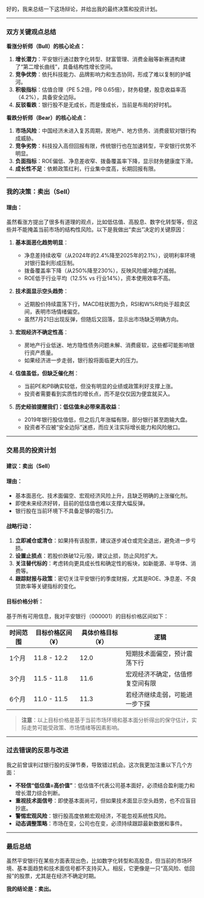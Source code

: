 好的，我来总结一下这场辩论，并给出我的最终决策和投资计划。

---

### **双方关键观点总结**

**看涨分析师（Bull）的核心论点：**

1. **增长潜力**：平安银行通过数字化转型、财富管理、消费金融等新赛道构建了“第二增长曲线”，具备结构性增长空间。
2. **竞争优势**：依托科技能力、品牌影响力和生态协同，形成了难以复制的护城河。
3. **积极指标**：估值合理（PE 5.2倍，PB 0.65倍），财务稳健，股息收益率高（4.2%），具备安全边际。
4. **反驳看跌**：银行股不是无成长，而是慢成长，当前是布局的好时机。

**看跌分析师（Bear）的核心论点：**

1. **市场风险**：中国经济未进入复苏周期，房地产、地方债务、消费疲软对银行构成威胁。
2. **竞争劣势**：科技投入高但回报有限，传统银行也在加速转型，平安银行优势不明显。
3. **负面指标**：ROE偏低、净息差收窄、拨备覆盖率下降，显示财务健康度下滑。
4. **成长性不足**：依赖政策红利，行业集中度高，长期回报有限。

---

### **我的决策：卖出（Sell）**

#### **理由：**

虽然看涨方提出了很多有道理的观点，比如低估值、高股息、数字化转型等，但这些并不能掩盖当前市场的结构性风险。以下是我做出“卖出”决定的关键原因：

1. **基本面恶化趋势明显**：
   - 净息差持续收窄（从2024年的2.4%降至2025年的2.1%），说明利率环境对银行盈利形成压制。
   - 拨备覆盖率下降（从250%降至230%），反映风险缓冲能力减弱。
   - ROE低于行业平均（12.5% vs 行业14%），资本使用效率不高。

2. **技术面显示空头趋势**：
   - 近期股价持续震荡下行，MACD柱状图为负，RSI和W%R均处于超卖区间，表明市场情绪偏空。
   - 虽然7月21日出现反弹，但随后又回落，显示出市场缺乏明确方向。

3. **宏观经济不确定性高**：
   - 房地产行业低迷、地方隐性债务问题未解、消费疲软，这些都可能影响银行资产质量。
   - 如果经济进一步走弱，银行股将面临更大的压力。

4. **估值虽低，但缺乏催化剂**：
   - 当前PE和PB确实较低，但没有明显的业绩或政策利好支撑上涨。
   - 投资者需要看到实质性的增长点，而不是仅仅因为便宜就买入。

5. **历史经验提醒我们：低估值未必带来高收益**：
   - 2019年银行股估值低，但之后几年涨幅有限，部分银行甚至跑输大盘。
   - 投资者不应被“安全边际”迷惑，而应关注实际增长能力和风险敞口。

---

### **交易员的投资计划**

#### **建议：卖出（Sell）**

#### **理由：**
- 基本面恶化、技术面偏空、宏观经济风险上升，且缺乏明确的上涨催化剂。
- 即使未来经济好转，目前的低估值也难以支撑大幅反弹。
- 银行股在当前环境下不具备足够的吸引力。

#### **战略行动：**

1. **立即减仓或清仓**：如果持有该股票，建议逐步减仓或完全退出，避免进一步亏损。
2. **设置止损点**：若股价跌破12元/股，建议止损，防止风险扩大。
3. **关注替代标的**：考虑转向更具成长性和确定性的板块，如新能源、半导体、消费等。
4. **跟踪财报与政策**：密切关注平安银行的季度财报，尤其是ROE、净息差、不良贷款率等关键指标的变化。

#### **目标价格分析：**

基于所有可用信息，我对平安银行（000001）的目标价格区间如下：

| 时间范围 | 目标价格区间（¥） | 具体价格目标（¥） | 逻辑 |
|----------|-------------------|--------------------|------|
| 1个月    | 11.8 - 12.2       | 12.0               | 短期技术面偏空，预计震荡下行 |
| 3个月    | 11.5 - 11.8       | 11.6               | 宏观经济不确定，估值修复空间有限 |
| 6个月    | 11.0 - 11.5       | 11.3               | 若经济继续走弱，可能进一步下探 |

> **注意**：以上目标价格是基于当前市场环境和基本面分析得出的保守估计，实际走势可能受政策、市场情绪等因素影响。

---

### **过去错误的反思与改进**

我之前曾误判过银行股的反弹节奏，导致错过机会。这次我更加注重以下几个方面：

- **不轻信“低估值=高价值”**：低估值不代表公司基本面好，必须结合盈利能力和增长潜力综合判断。
- **重视技术面信号**：即使基本面尚可，但如果技术面显示空头趋势，也不应盲目抄底。
- **警惕宏观风险**：银行股高度依赖宏观经济，不能忽视系统性风险。
- **动态调整策略**：市场在变，公司也在变，必须持续跟踪最新数据和事件。

---

### **最后总结**

虽然平安银行在某些方面表现出色，比如数字化转型和高股息，但当前的市场环境、基本面趋势和技术面信号都不支持买入。相反，它更像是一只“高风险、低回报”的股票，尤其是在经济不确定时期。

**我的结论是：卖出。**